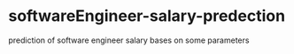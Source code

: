 # softwareEngineer-salary-predection
prediction of software engineer salary bases on some parameters
